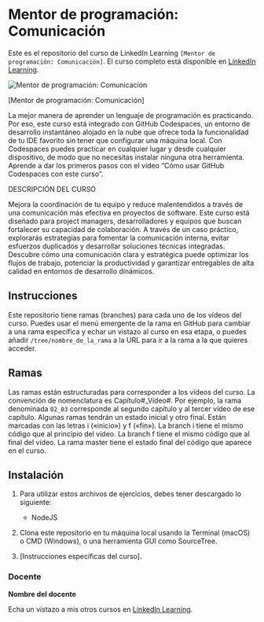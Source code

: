 # Mentor de programación: Comunicación

Este es el repositorio del curso de LinkedIn Learning `[Mentor de programación: Comunicación]`. El curso completo está disponible en [LinkedIn Learning][lil-course-url].

![Mentor de programación: Comunicación][lil-thumbnail-url]  

[Mentor de programación: Comunicación]

La mejor manera de aprender un lenguaje de programación es practicando. Por eso, este curso está integrado con GitHub Codespaces, un entorno de desarrollo instantáneo alojado en la nube que ofrece toda la funcionalidad de tu IDE favorito sin tener que configurar una máquina local. Con Codespaces puedes practicar en cualquier lugar y desde cualquier dispositivo, de modo que no necesitas instalar ninguna otra herramienta. Aprende a dar los primeros pasos con el vídeo “Cómo usar GitHub Codespaces con este curso”.    

DESCRIPCIÓN DEL CURSO

Mejora la coordinación de tu equipo y reduce malentendidos a través de una comunicación más efectiva en proyectos de software. Este curso está diseñado para project managers, desarrolladores y equipos que buscan fortalecer su capacidad de colaboración. A través de un caso práctico, explorarás estrategias para fomentar la comunicación interna, evitar esfuerzos duplicados y desarrollar soluciones técnicas integradas. Descubre cómo una comunicación clara y estratégica puede optimizar los flujos de trabajo, potenciar la productividad y garantizar entregables de alta calidad en entornos de desarrollo dinámicos.

## Instrucciones

Este repositorio tiene ramas (branches) para cada uno de los vídeos del curso. Puedes usar el menú emergente de la rama en GitHub para cambiar a una rama específica y echar un vistazo al curso en esa etapa, o puedes añadir `/tree/nombre_de_la_rama` a la URL para ir a la rama a la que quieres acceder.

## Ramas

Las ramas están estructuradas para corresponder a los vídeos del curso. La convención de nomenclatura es Capítulo#_Vídeo#. Por ejemplo, la rama denominada `02_03` corresponde al segundo capítulo y al tercer vídeo de ese capítulo. Algunas ramas tendrán un estado inicial y otro final. Están marcadas con las letras i («inicio») y f («fin»). La branch i tiene el mismo código que al principio del vídeo. La branch f tiene el mismo código que al final del vídeo. La rama master tiene el estado final del código que aparece en el curso.

## Instalación

1. Para utilizar estos archivos de ejercicios, debes tener descargado lo siguiente:
   - NodeJS

2. Clona este repositorio en tu máquina local usando la Terminal (macOS) o CMD (Windows), o una herramienta GUI como SourceTree.
3. [Instrucciones específicas del curso].

### Docente

**Nombre del docente**

Echa un vistazo a mis otros cursos en [LinkedIn Learning](https://www.linkedin.com/learning/instructors/carlos-solis).

[0]: # (Replace these placeholder URLs with actual course URLs)
[lil-course-url]: https://www.linkedin.com
[lil-thumbnail-url]: https://media.licdn.com/dms/image/v2/D4E0DAQFsVW2GpHYDMQ/learning-public-crop_675_1200/B4EZYkGS6_HcAY-/0/1744362352621?e=2147483647&v=beta&t=hx-YXYk2l8gUa5HjUcTsjflk6jaXkc9ATXM0euV5UFM

[1]: # (End of ES-Instruction ###############################################################################################)

